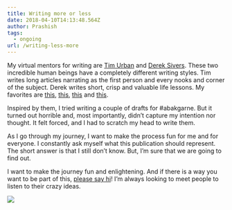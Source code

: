 ```yaml
---
title: Writing more or less
date: 2018-04-10T14:13:48.564Z
author: Prashish
tags:
  - ongoing
url: /writing-less-more
---
```

My virtual mentors for writing are [Tim Urban](https://waitbutwhy.com/) and [Derek Sivers](http://sivers.org/). These two incredible human beings have a completely different writing styles. Tim writes long articles narrating as the first person and every nooks and corner of the subject. Derek writes short, crisp and valuable life lessons. My favorites are [this](https://waitbutwhy.com/2014/05/fermi-paradox.html), [this](https://waitbutwhy.com/2015/01/artificial-intelligence-revolution-1.html), [this](https://sivers.org/hellyeah) and [this](https://sivers.org/evers).

Inspired by them, I tried writing a couple of drafts for #abakgarne. But it turned out horrible and, most importantly, didn’t capture my intention nor thought. It felt forced, and I had to scratch my head to write them.

As I go through my journey, I want to make the process fun for me and for everyone. I constantly ask myself what this publication should represent. The short answer is that I still don’t know. But, I’m sure that we are going to find out.

I want to make the journey fun and enlightening. And if there is a way you want to be part of this, [please say hi](https://twitter.com/intent/tweet?text=@prashishh%20Hello%20...)! I’m always looking to meet people to listen to their crazy ideas.

![](/img/less-more-writing.jpeg)
